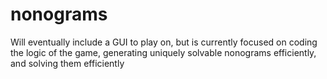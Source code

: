 # nonograms

Will eventually include a GUI to play on,
but is currently focused on coding the logic of the game, 
generating uniquely solvable nonograms efficiently, and solving them efficiently
